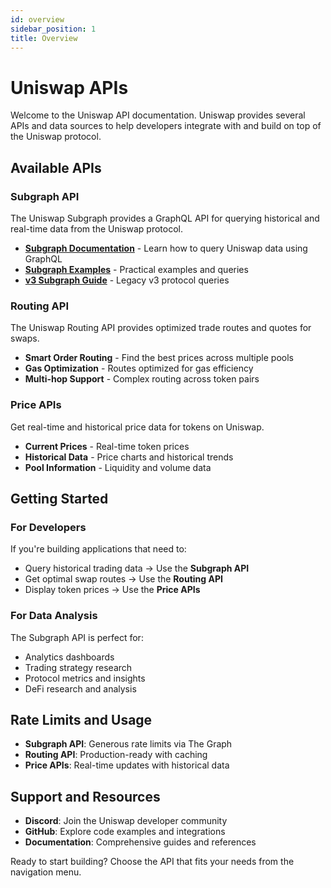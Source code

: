 ```yaml
---
id: overview
sidebar_position: 1
title: Overview
---
```


# Uniswap APIs

Welcome to the Uniswap API documentation. Uniswap provides several APIs and data sources to help developers integrate with and build on top of the Uniswap protocol.

## Available APIs

### Subgraph API
The Uniswap Subgraph provides a GraphQL API for querying historical and real-time data from the Uniswap protocol.

- **[Subgraph Documentation](./subgraph/overview)** - Learn how to query Uniswap data using GraphQL
- **[Subgraph Examples](./subgraph/guides/v4-subgraph-example)** - Practical examples and queries
- **[v3 Subgraph Guide](./subgraph/guides/v3-subgraph-example)** - Legacy v3 protocol queries

### Routing API
The Uniswap Routing API provides optimized trade routes and quotes for swaps.

- **Smart Order Routing** - Find the best prices across multiple pools
- **Gas Optimization** - Routes optimized for gas efficiency
- **Multi-hop Support** - Complex routing across token pairs

### Price APIs
Get real-time and historical price data for tokens on Uniswap.

- **Current Prices** - Real-time token prices
- **Historical Data** - Price charts and historical trends
- **Pool Information** - Liquidity and volume data

## Getting Started

### For Developers
If you're building applications that need to:
- Query historical trading data → Use the **Subgraph API**
- Get optimal swap routes → Use the **Routing API**
- Display token prices → Use the **Price APIs**

### For Data Analysis
The Subgraph API is perfect for:
- Analytics dashboards
- Trading strategy research
- Protocol metrics and insights
- DeFi research and analysis

## Rate Limits and Usage

- **Subgraph API**: Generous rate limits via The Graph
- **Routing API**: Production-ready with caching
- **Price APIs**: Real-time updates with historical data

## Support and Resources

- **Discord**: Join the Uniswap developer community
- **GitHub**: Explore code examples and integrations
- **Documentation**: Comprehensive guides and references

Ready to start building? Choose the API that fits your needs from the navigation menu.
